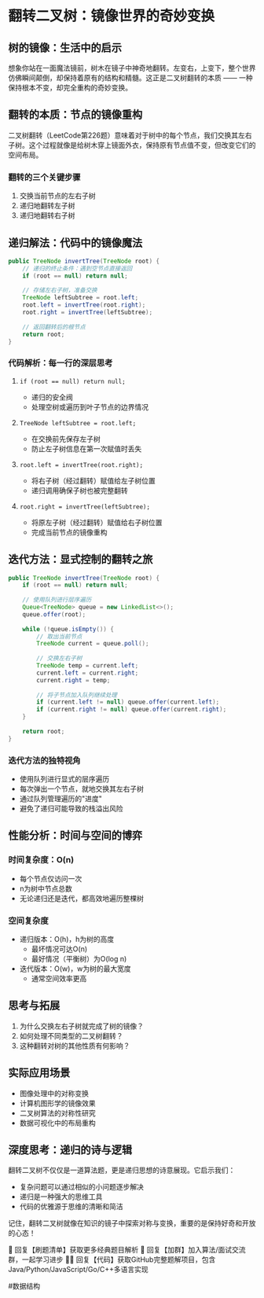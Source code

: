 # 翻转二叉树：镜像世界的奇妙变换

## 树的镜像：生活中的启示

想象你站在一面魔法镜前，树木在镜子中神奇地翻转。左变右，上变下，整个世界仿佛瞬间颠倒，却保持着原有的结构和精髓。这正是二叉树翻转的本质 —— 一种保持根本不变，却完全重构的奇妙变换。

## 翻转的本质：节点的镜像重构

二叉树翻转（LeetCode第226题）意味着对于树中的每个节点，我们交换其左右子树。这个过程就像是给树木穿上镜面外衣，保持原有节点值不变，但改变它们的空间布局。

### 翻转的三个关键步骤

1. 交换当前节点的左右子树
2. 递归地翻转左子树
3. 递归地翻转右子树

## 递归解法：代码中的镜像魔法

```java
public TreeNode invertTree(TreeNode root) {
    // 递归的终止条件：遇到空节点直接返回
    if (root == null) return null;
    
    // 存储左右子树，准备交换
    TreeNode leftSubtree = root.left;
    root.left = invertTree(root.right);
    root.right = invertTree(leftSubtree);
    
    // 返回翻转后的根节点
    return root;
}
```

### 代码解析：每一行的深层思考

1. `if (root == null) return null;`
   - 递归的安全阀
   - 处理空树或遍历到叶子节点的边界情况
   
2. `TreeNode leftSubtree = root.left;`
   - 在交换前先保存左子树
   - 防止左子树信息在第一次赋值时丢失
   
3. `root.left = invertTree(root.right);`
   - 将右子树（经过翻转）赋值给左子树位置
   - 递归调用确保子树也被完整翻转
   
4. `root.right = invertTree(leftSubtree);`
   - 将原左子树（经过翻转）赋值给右子树位置
   - 完成当前节点的镜像重构

## 迭代方法：显式控制的翻转之旅

```java
public TreeNode invertTree(TreeNode root) {
    if (root == null) return null;
    
    // 使用队列进行层序遍历
    Queue<TreeNode> queue = new LinkedList<>();
    queue.offer(root);
    
    while (!queue.isEmpty()) {
        // 取出当前节点
        TreeNode current = queue.poll();
        
        // 交换左右子树
        TreeNode temp = current.left;
        current.left = current.right;
        current.right = temp;
        
        // 将子节点加入队列继续处理
        if (current.left != null) queue.offer(current.left);
        if (current.right != null) queue.offer(current.right);
    }
    
    return root;
}
```

### 迭代方法的独特视角

- 使用队列进行显式的层序遍历
- 每次弹出一个节点，就地交换其左右子树
- 通过队列管理遍历的"进度"
- 避免了递归可能导致的栈溢出风险

## 性能分析：时间与空间的博弈

### 时间复杂度：O(n)
- 每个节点仅访问一次
- n为树中节点总数
- 无论递归还是迭代，都高效地遍历整棵树

### 空间复杂度
- 递归版本：O(h)，h为树的高度
  - 最坏情况可达O(n)
  - 最好情况（平衡树）为O(log n)
- 迭代版本：O(w)，w为树的最大宽度
  - 通常空间效率更高

## 思考与拓展

1. 为什么交换左右子树就完成了树的镜像？
2. 如何处理不同类型的二叉树翻转？
3. 这种翻转对树的其他性质有何影响？

## 实际应用场景

- 图像处理中的对称变换
- 计算机图形学的镜像效果
- 二叉树算法的对称性研究
- 数据可视化中的布局重构

## 深度思考：递归的诗与逻辑

翻转二叉树不仅仅是一道算法题，更是递归思想的诗意展现。它启示我们：

- 复杂问题可以通过相似的小问题逐步解决
- 递归是一种强大的思维工具
- 代码的优雅源于思维的清晰和简洁

记住，翻转二叉树就像在知识的镜子中探索对称与变换，重要的是保持好奇和开放的心态！



🎯 回复【刷题清单】获取更多经典题目解析
👥 回复【加群】加入算法/面试交流群，一起学习进步
🧑‍💻 回复【代码】获取GitHub完整题解项目，包含Java/Python/JavaScript/Go/C++多语言实现

  #数据结构